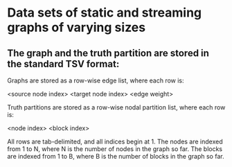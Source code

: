 # Data sets of static and streaming graphs of varying sizes

## The graph and the truth partition are stored in the standard TSV format:
Graphs are stored as a row-wise edge list, where each row is: 

\<source node index\> \<target node index\> \<edge weight\>

Truth partitions are stored as a row-wise nodal partition list, where each row is: 

\<node index\> \<block index\>

All rows are tab-delimited, and all indices begin at 1. The nodes are indexed from 1 to N, where N is the number of nodes in the graph so far. The blocks are indexed from 1 to B, where B is the number of blocks in the graph so far.






